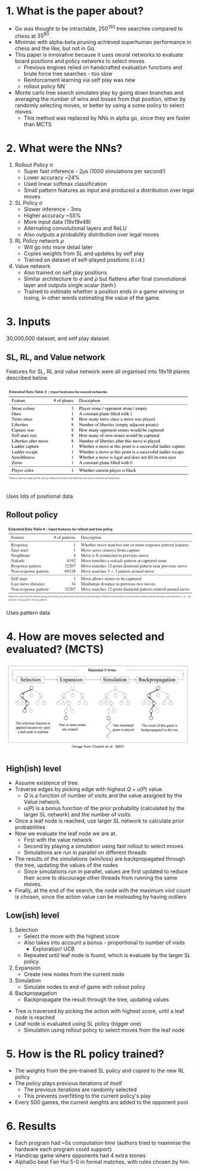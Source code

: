 # 1. What is the paper about?

- Go was thought to be intractable, $250^{150}$ tree searches compared to chess at $35^{80}$.
- Minimax with alpha-beta pruning achieved superhuman performance in chess and the like, but not in Go.
- This paper is innovative because it uses neural networks to evaluate board positions and policy networks to select moves
    - Previous engines relied on handcrafted evaluation functions and brute force tree searches - too slow
    - Reinforcement learning via self play was new
    - rollout policy NN
- Monte carlo tree search simulates play by going down branches and averaging the number of wins and losses from that position, either by randomly selecting moves, or better by using a some policy to select moves. 
    - This method was replaced by NNs in alpha go, since they are faster than MCTS

# 2. What were the NNs?

1. Rollout Policy $\pi$
    - Super fast inference - $2 \mu$s (1000 simulations per second!)
    - Lower accuracy ~24%
    - Used linear softmax classification
    - Small pattern features as input and produced a distribution over legal moves
2. SL Policy $\sigma$
    - Slower inference - $3$ms
    - Higher accuracy ~55%
    - More input data (19x19x48)
    - Alternating convolutional layers and ReLU
    - Also outputs a probability distribution over legal moves
3. RL Policy network $\rho$
    - Will go into more detail later
    - Copies weights from SL and updates by self play
    - Trained on dataset of self-played positions (i.i.d.)
4. Value network
    - Also trained on self play positions
    - Similar architecture to $\sigma$ and $\rho$ but flattens after final convolutional layer and outputs single scalar ($\tanh$)
    - Trained to estimate whether a position ends in a game winning or losing, in other words estimating the value of the game.

# 3. Inputs 

30,000,000 dataset, and self play dataset.

## SL, RL, and Value network

Features for SL, RL and value network were all organised into 19x19 planes described below.

![](assets/2025-02-26-12-20-44.png)

Uses lots of positional data

## Rollout policy

![](assets/2025-02-26-12-20-55.png)

Uses pattern data

# 4. How are moves selected and evaluated? (MCTS)

![](assets/2025-02-27-12-25-23.png)

## High(ish) level

- Assume existence of tree.
- Traverse edges by picking edge with highest $Q + u(P)$ value.
    - $Q$ is a function of number of visits and the value assigned by the Value network.
    - $u(P)$ is a bonus function of the prior probability (calculated by the larger SL network) and the number of visits
- Once a leaf node is reached, use larger SL network to calculate prior probabilities
- Now we evaluate the leaf node we are at.
    - First with the value network
    - Second by playing a simulation using fast rollout to select moves.
    - Simulations are run in parallel on different threads
- The results of the simulations (win/loss) are backpropagated through the tree, updating the values of the nodes   
    - Since simulations run in parallel, values are first updated to reduce their score to discourage other threads from running the same moves.
- Finally, at the end of the search, the node with the maximum *visit count* is chosen, since the action value can be misleading by having outliers

## Low(ish) level

1. Selection
    - Select the move with the highest score
    - Also takes into account a bonus - proportional to number of visits
        - Exploration! UCB
    - Repeated until leaf node is found, which is evaluate by the larger SL policy.
2. Expansion
    - Create new nodes from the current node 
3. Simulation
    - Simulate nodes to end of game with rollout policy
4. Backpropagation
    - Backpropagate the result through the tree, updating values

- Tree is traversed by picking the action with highest score, until a leaf node is reached
- Leaf node is evaluated using SL policy (bigger one)
    - Simulation using rollout policy to select moves from the leaf node



# 5. How is the RL policy trained?

- The weights from the pre-trained SL policy and copied to the new RL policy
- The policy plays previous iterations of itself
    - The previous iterations are randomly selected
    - This prevents overfitting to the current policy's play
- Every 500 games, the current weights are added to the opponent pool

# 6. Results

- Each program had ~5s computation time (authors tried to maximise the hardware each program could support)
- Handicap game where opponents had 4 extra stones
- AlphaGo beat Fan Hui 5-0 in formal matches, with rules chosen by him.